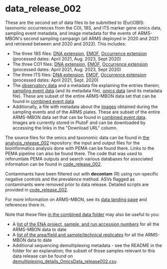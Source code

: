 # data_release_002

These are the second set of data files to be submitted to (Eur)OBIS: taxonomic occurrences from the COI, 18S, and ITS marker gene omics data, sampling event metadata, and image metadata for the events of ARMS-MBON's second sampling campaign (all ARMS deployed in 2020 and 2021 and retrieved between and 2020 and 2022). This includes: 

* The three 18S files: [DNA extension](https://github.com/arms-mbon/data_release_002/blob/main/ARMS_18S_DNAextension.csv), [EMOF](https://github.com/arms-mbon/data_release_002/blob/main/ARMS_18S_EMOF.csv), [Occurrence extension](https://github.com/arms-mbon/data_release_002/blob/main/ARMS_18S_Occurrence.csv) (processed dates: April 2021, Aug. 2023, Sept 2020)
* The three CO1 files: [DNA extension](https://github.com/arms-mbon/data_release_002/blob/main/ARMS_COI_DNAextension.csv), [EMOF](https://github.com/arms-mbon/data_release_002/blob/main/ARMS_COI_EMOF.csv), [Occurrence extension](https://github.com/arms-mbon/data_release_002/blob/main/ARMS_COI_Occurrence.csv) (processed dates: April 2021, Aug. 2023, Sept 2020)
* The three ITS files: [DNA extension](https://github.com/arms-mbon/data_release_002/blob/main/ARMS_ITS_DNAextension.csv), [EMOF](https://github.com/arms-mbon/data_release_002/blob/main/ARMS_ITS_EMOF.csv), [Occurrence extension](https://github.com/arms-mbon/data_release_002/blob/main/ARMS_ITS_Occurrence.csv) (processed dates: April 2021, Sept. 2020)
* The [observatory data](https://github.com/arms-mbon/data_release_002/blob/main/ObservatoryData_release002.csv) and a metadata file explaining the entries therein; [sampling event data](https://github.com/arms-mbon/data_release_002/blob/main/SamplingEventData_release002.csv) (and its metadata file), [omics data](https://github.com/arms-mbon/data_release_002/blob/main/OmicsData_release002.csv) (and its metadata file). These are subset of the entire ARMS-MBON data set that can be found in [combined event data](https://github.com/arms-mbon/data_workspace/tree/main/qualitycontrolled_data/combined)
* Additionally, a file with metadata about the [images](https://github.com/arms-mbon/data_release_002/blob/main/ImageData_release002.csv) obtained during the sampling events and of the ARMS plates. These are subset of the entire ARMS-MBON data set that can be found in [combined event data](https://github.com/arms-mbon/data_workspace/tree/main/qualitycontrolled_data/combined). Images are currently stored in PlutoF and can be downloaded by accessing the links in the "Download URL" column. 

The source files for the omics and taxonomic data can be found in [the analysis_release_002](https://github.com/arms-mbon/analysis_release_002) repository: the input and output files for the bioinformatics analysis done with PEMA can be found there. Links to the PEMA pipeline can also be found there. The code that was used to reforumlate PEMA outputs and search various databases for associated information can be found in [code_release_002](https://github.com/arms-mbon/code_release_002). 

Contaminants have been filtered out with **decontam** (R) using run-specific negative controls and the prevalence method. ASVs flagged as contaminants were removed prior to data release. Detailed scripts are provided in [code_release_002](https://github.com/arms-mbon/code_release_002).

For more information on ARMS-MBON, see its [data landing page](https://data.arms-mbon.org/) and references there in. 

Note that these files [in the combined data folder](https://github.com/arms-mbon/data_workspace/tree/main/qualitycontrolled_data/combined) may also be useful to you:
*  A [list of the ENA project, sample, and run accession numbers](https://github.com/arms-mbon/data_workspace/blob/main/qualitycontrolled_data/combined/ena_accession_numbers.xlsx) for all the ARMS-MBON data to date
*  A [list of the area/field and sample/technical replicates](https://github.com/arms-mbon/data_workspace/blob/main/qualitycontrolled_data/combined/replicates_list.csv) for all the ARMS-MBON data to date
*  Additional sequencing demultiplexing metadata - see the README in the folder for an explanation; the subset of those samples relevant to this data release can be found on [demultiplexing_details_OmicsData_release002.csv](https://github.com/arms-mbon/data_release_002/blob/main/demultiplexing_details_OmicsData_release002.csv). 


